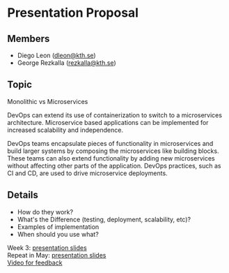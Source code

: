 # Presentation Proposal
## Members
- Diego Leon (dleon@kth.se)
- George Rezkalla (rezkalla@kth.se)

## Topic
Monolithic vs Microservices

DevOps can extend its use of containerization to switch to a microservices architecture. Microservice based applications can be implemented for increased scalability and independence.

DevOps teams encapsulate pieces of functionality in microservices and build larger systems by composing the microservices like building blocks. These teams can also extend functionality by adding new microservices without affecting other parts of the application. DevOps practices, such as CI and CD, are used to drive microservice deployments.

## Details
- How do they work?
- What's the Difference (testing, deployment, scalability, etc)?
- Examples of implementation
- When should you use what?

Week 3: [presentation slides](https://docs.google.com/presentation/d/1RS_6CRYsSxzp4mecoPnSpbVZYmcO4VsD0kiuugRUxQI/edit?usp=sharing)       	
Repeat in May: [presentation slides](https://docs.google.com/presentation/d/1a3ofIV5jO7lpFqfintjIW1HGHTDnDDbwYgOpWE6gihU/edit?usp=sharing)   
[Video for feedback](https://youtu.be/s8ZjaeWdWm0)

